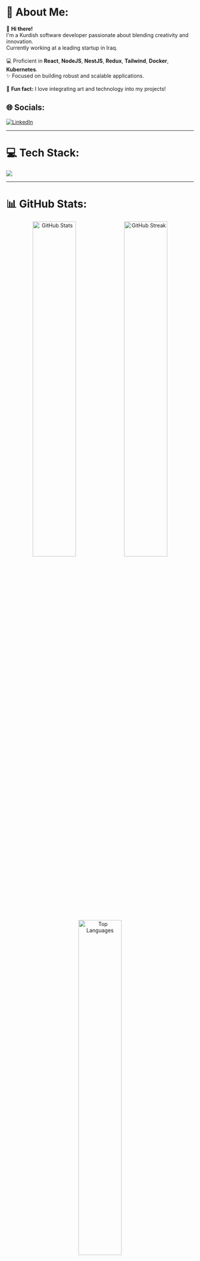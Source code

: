 # 💫 About Me:
👋 **Hi there!** <br>I'm a Kurdish software developer passionate about blending creativity and innovation.<br>Currently working at a leading startup in Iraq.<br><br>
💻 Proficient in **React**, **NodeJS**, **NestJS**, **Redux**, **Tailwind**, **Docker**, **Kubernetes**.<br>
✨ Focused on building robust and scalable applications.<br><br>
🎨 **Fun fact:** I love integrating art and technology into my projects!


## 🌐 Socials:
[![LinkedIn](https://img.shields.io/badge/LinkedIn-%230077B5.svg?style=for-the-badge&logo=linkedin&logoColor=white)](https://www.linkedin.com/in/hiwa-sadraldeen/) 

---

# 💻 Tech Stack:
<!-- Add icons for animation -->
<p align="left">
<img src="https://skillicons.dev/icons?i=html,css,js,ts,react,redux,nodejs,nestjs,tailwind,docker,kubernetes,postgres,mysql,py,flask,tensorflow" />
</p>

---

# 📊 GitHub Stats:
<div align="center">
  <img src="https://github-readme-stats.vercel.app/api?username=Heewadev&theme=dark&hide_border=false&include_all_commits=true&count_private=true" width="48%" alt="GitHub Stats">
  <img src="https://github-readme-streak-stats.herokuapp.com/?user=Heewadev&theme=dark&hide_border=false" width="48%" alt="GitHub Streak">
  <img src="https://github-readme-stats.vercel.app/api/top-langs/?username=Heewadev&theme=dark&hide_border=false&include_all_commits=true&count_private=true&layout=compact" width="48%" alt="Top Languages">
</div>

---

## 🏆 GitHub Trophies:
<div align="center">
  <img src="https://github-profile-trophy.vercel.app/?username=Heewadev&theme=radical&no-frame=false&no-bg=false&margin-w=4" alt="Trophies">
</div>

---

### ✍️ Random Dev Quote:
<div align="center">
  <img src="https://quotes-github-readme.vercel.app/api?type=horizontal&theme=radical" alt="Dev Quote">
</div>

---

## 🎨 Animated Contribution Graph:
<p align="center">
  <img src="https://github-readme-activity-graph.cyclic.app/graph?username=Heewadev&theme=react-dark&bg_color=20232a&hide_border=true&line=61dafb&color=61dafb" alt="Contribution Graph" />
</p>

---

### 🚀 Fun Dynamic Widgets:
- **Visitor Count**:  
[![](https://visitcount.itsvg.in/api?id=Heewadev&icon=0&color=0)](https://visitcount.itsvg.in)

- **Customized Dev Card**:  
<p align="center">
  <img src="https://github-profile-summary-cards.vercel.app/api/cards/profile-details?username=Heewadev&theme=github_dark" alt="Profile Summary">
</p>

- **GIF or Animation for Style**:  
<p align="center">
  <img src="https://media.giphy.com/media/qgQUggAC3Pfv687qPC/giphy.gif" width="40%" alt="Coding Animation">
</p>
